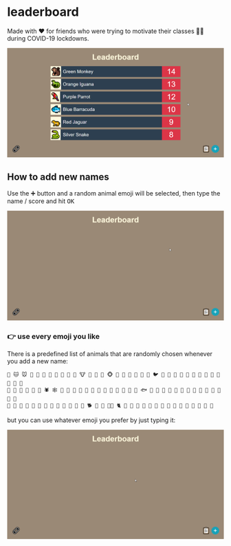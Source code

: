 # leaderboard

Made with ❤️ for friends who were trying to motivate their classes 🧑‍🏫 during COVID-19 lockdowns.

![overview](/README/overview.gif)

## How to add new names

Use the <kbd>➕</kbd> button and a random animal emoji will be selected, then type the name / score and hit <kbd>OK</kbd>

![how to add new names](/README/add_names.gif)

### 👉 use every emoji you like

There is a predefined list of animals that are randomly chosen whenever you add a new name:

```
🐶 🐱 🐭 🐹 🐰 🦊 🐻 🐼 🐨 🐯 🦁 🐮 🐷 🐽 🐸 🐵 🙈 🙉 🙊 🐒 🐔 🐧 🐦 🐤 🐣 🐥 🦆 🦅 🦉 🦇 🐺 🐗 🐴 🦄 🐝 🐛
🦋 🐌 🐞 🐜 🦟 🦗 🕷 🕸 🦂 🐢 🐍 🦎 🦖 🦕 🐙 🦑 🦐 🦞 🦀 🐡 🐠 🐟 🐬 🐳 🐋 🦈 🐊 🐅 🐆 🦓 🦍 🦧 🐘 🦛 🦏 🐪
🐫 🦒 🦘 🐃 🐂 🐄 🐎 🐖 🐏 🐑 🦙 🐐 🦌 🐕 🐩 🦮 🐕‍🦺 🐈 🐓 🦃 🦚 🦜 🦢 🦩 🐇 🦝 🦨 🦡 🦦 🦥 🐁 🐀 🦔
```

but you can use whatever emoji you prefer by just typing it:

![how to use custom emoji](/README/custom_emoji.gif)
